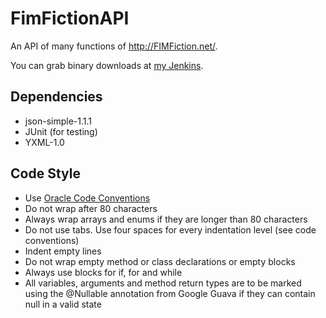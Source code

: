 FimFictionAPI
=============
An API of many functions of http://FIMFiction.net/.

You can grab binary downloads at [my Jenkins](http://ci.yawk.at/job/FimFictionAPI).

Dependencies
-------------
- json-simple-1.1.1
- JUnit (for testing)
- YXML-1.0

Code Style
-----------
- Use [Oracle Code Conventions](http://www.oracle.com/technetwork/java/codeconv-138413.html)
- Do not wrap after 80 characters
- Always wrap arrays and enums if they are longer than 80 characters
- Do not use tabs. Use four spaces for every indentation level (see code conventions)
- Indent empty lines
- Do not wrap empty method or class declarations or empty blocks
- Always use blocks for if, for and while
- All variables, arguments and method return types are to be marked using the @Nullable annotation from Google Guava if they can contain null in a valid state
